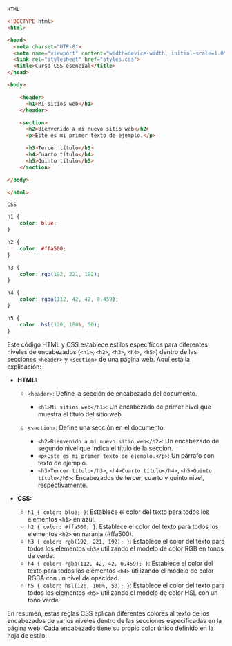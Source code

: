 `HTML`

```html
<!DOCTYPE html>
<html>

<head>
  <meta charset="UTF-8">
  <meta name="viewport" content="width=device-width, initial-scale=1.0">
  <link rel="stylesheet" href="styles.css">
  <title>Curso CSS esencial</title>
</head>

<body>

    <header>
      <h1>Mi sitios web</h1>
    </header>

    <section>
      <h2>Bienvenido a mi nuevo sitio web</h2>
      <p>Este es mi primer texto de ejemplo.</p>

      <h3>Tercer título</h3>
      <h4>Cuarto título</h4>
      <h5>Quinto título</h5>
    </section>

</body>

</html>
```
`CSS`

```css
h1 {
    color: blue;
}

h2 {
    color: #ffa500;
}

h3 {
    color: rgb(192, 221, 192);
}

h4 {
    color: rgba(112, 42, 42, 0.459);
}

h5 {
    color: hsl(120, 100%, 50);
}
```

Este código HTML y CSS establece estilos específicos para diferentes niveles de encabezados (`<h1>`, `<h2>`, `<h3>`, `<h4>`, `<h5>`) dentro de las secciones `<header>` y `<section>` de una página web. Aquí está la explicación:

- **HTML:**
  - `<header>`: Define la sección de encabezado del documento.
    - `<h1>Mi sitios web</h1>`: Un encabezado de primer nivel que muestra el título del sitio web.

  - `<section>`: Define una sección en el documento.
    - `<h2>Bienvenido a mi nuevo sitio web</h2>`: Un encabezado de segundo nivel que indica el título de la sección.
    - `<p>Este es mi primer texto de ejemplo.</p>`: Un párrafo con texto de ejemplo.
    - `<h3>Tercer título</h3>`, `<h4>Cuarto título</h4>`, `<h5>Quinto título</h5>`: Encabezados de tercer, cuarto y quinto nivel, respectivamente.

- **CSS:**
  - `h1 { color: blue; }`: Establece el color del texto para todos los elementos `<h1>` en azul.
  - `h2 { color: #ffa500; }`: Establece el color del texto para todos los elementos `<h2>` en naranja (#ffa500).
  - `h3 { color: rgb(192, 221, 192); }`: Establece el color del texto para todos los elementos `<h3>` utilizando el modelo de color RGB en tonos de verde.
  - `h4 { color: rgba(112, 42, 42, 0.459); }`: Establece el color del texto para todos los elementos `<h4>` utilizando el modelo de color RGBA con un nivel de opacidad.
  - `h5 { color: hsl(120, 100%, 50); }`: Establece el color del texto para todos los elementos `<h5>` utilizando el modelo de color HSL con un tono verde.

En resumen, estas reglas CSS aplican diferentes colores al texto de los encabezados de varios niveles dentro de las secciones especificadas en la página web. Cada encabezado tiene su propio color único definido en la hoja de estilo.
